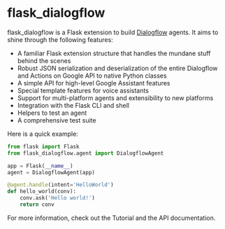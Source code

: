 # flask_dialogflow

flask_dialogflow is a Flask extension to build [Dialogflow](https://dialogflow.com/)
agents. It aims to shine through the following features:

* A familiar Flask extension structure that handles the mundane stuff behind
  the scenes
* Robust JSON serialization and deserialization of the entire Dialogflow and
  Actions on Google API to native Python classes
* A simple API for high-level Google Assistant features
* Special template features for voice assistants
* Support for multi-platform agents and extensibility to new platforms
* Integration with the Flask CLI and shell
* Helpers to test an agent
* A comprehensive test suite

Here is a quick example:

```python
from flask import Flask
from flask_dialogflow.agent import DialogflowAgent

app = Flask(__name__)
agent = DialogflowAgent(app)

@agent.handle(intent='HelloWorld')
def hello_world(conv):
    conv.ask('Hello world!')
    return conv
```

For more information, check out the Tutorial and the API documentation.
